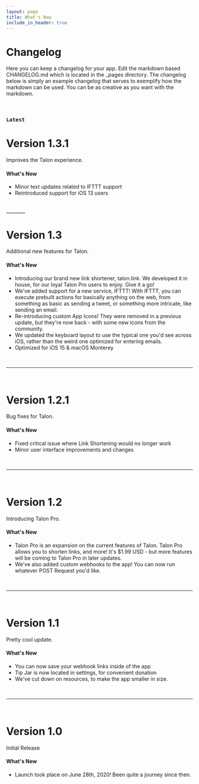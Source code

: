 ```yaml
---
layout: page
title: What's New
include_in_header: true
---
```


# Changelog
Here you can keep a changelog for your app. Edit the markdown based CHANGELOG.md which is located in the _pages directory. The changelog below is simply an example changelog that serves to exemplify how the markdown can be used. You can be as creative as you want with the markdown.

<br>

### `Latest`
# **Version 1.3.1**
Improves the Talon experience.

#### What's New
- Minor text updates related to IFTTT support
- Reintroduced support for iOS 13 users

<br>
________
<br>

# **Version 1.3**
Additional new features for Talon.

#### What's New
- Introducing our brand new link shortener, talon.link. We developed it in house, for our loyal Talon Pro users to enjoy. Give it a go!
- We've added support for a new service, IFTTT! With IFTTT, you can execute prebuilt actions for basically anything on the web, from something as basic as sending a tweet, or something more intricate, like sending an email.
- Re-introducing custom App Icons! They were removed in a previous update, but they're now back - with some new icons from the community.
- We updated the keyboard layout to use the typical one you'd see across iOS, rather than the weird one optimized for entering emails.
- Optimized for iOS 15 & macOS Monterey

<br>

________
<br>

# **Version 1.2.1**
Bug fixes for Talon.

#### What's New
- Fixed critical issue where Link Shortening would no longer work
- Minor user interface improvements and changes

<br>

________
<br>

# **Version 1.2**
Introducing Talon Pro.

#### What's New
- Talon Pro is an expansion on the current features of Talon. Talon Pro allows you to shorten links, and more! It's $1.99 USD - but more features will be coming to Talon Pro in later updates.
- We've also added custom webhooks to the app! You can now run whatever POST Request you'd like.

<br>


________
<br>

# **Version 1.1**
Pretty cool update.

#### What's New
- You can now save your webhook links inside of the app
- Tip Jar is now located in settings, for convenient donation
- We've cut down on resources, to make the app smaller in size.

<br>



________
<br>

# **Version 1.0**
Initial Release

#### What's New
- Launch took place on June 28th, 2020! Been quite a journey since then.

<br>

<br>
